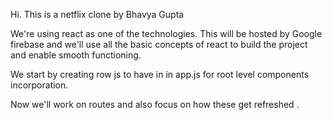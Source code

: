 Hi. This is a netflix clone by Bhavya Gupta

We're using react as one of the technologies. This will be hosted by Google firebase and we'll use all the basic concepts of react to build the project and enable smooth functioning.

We start by creating row js to have in in app.js for root level components incorporation.

Now we'll work on routes and also focus on how these get refreshed .
